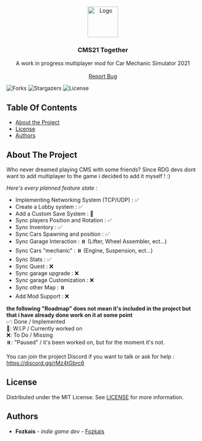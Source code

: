 <br/>
<p align="center">
  <a href="https://github.com/Fozkais/CMS21-Together">
    <img src="https://cdn.discordapp.com/icons/1076513862897119232/1150ebb5d3f306736e1a1cd080465b82.webp?size=96" alt="Logo" width="80" height="80">
  </a>

  <h3 align="center">CMS21 Together</h3>

  <p align="center">
    A work in progress multiplayer mod for Car Mechanic Simulator 2021
    <br/>
    <br/>
    <a href="https://discord.gg/rxnXWGCES9">Report Bug</a>
  </p>
</p>

![Forks](https://img.shields.io/github/forks/Fozkais/CMS21-Together?style=social) ![Stargazers](https://img.shields.io/github/stars/Fozkais/CMS21-Together?style=social) ![License](https://img.shields.io/github/license/Fozkais/CMS21-Together) 

## Table Of Contents

* [About the Project](#about-the-project)
* [License](#license)
* [Authors](#authors)

## About The Project

Who never dreamed playing CMS with some friends?  Since RDG devs dont want to add multiplayer to the game i decided to add it myself ! :)

*Here's every planned feature state :*

* Implementing Networking System (TCP/UDP) : ✅
* Create a Lobby system : ✅
* Add a Custom Save System : 🚧
* Sync players Position and Rotation : ✅
* Sync Inventory : ✅
* Sync Cars Spawning and position : ✅
* Sync Garage Interaction : ⏸️ (Lifter, Wheel Assembler, ect...)
* Sync Cars "mechanic" : ⏸️ (Engine, Suspension, ect...)
* Sync Stats : ✅
* Sync Quest : ❌
* Sync garage upgrade : ❌
* Sync garage Customization : ❌
* Sync other Map : ⏸️
* Add Mod Support : ❌

**the following "Roadmap" does not mean it's included in the project but that i have already done work on it at some point**
<br/>
✅: Done / Implemented
<br/>
🚧: W.I.P / Currently worked on
<br/>
❌: To Do / Missing
<br/>
⏸️: "Paused" / it's been worked on, but for the moment it's not.

You can join the project Discord if you want to talk or ask for help : 
https://discord.gg/rMz4tGbrc6
## License

Distributed under the MIT License. See [LICENSE](https://github.com/Fozkais/CMS21-Together/blob/MainMod/LICENSE) for more information.

## Authors

* **Fozkais** - *indie game dev* - [Fozkais](https://github.com/Fozkais)
